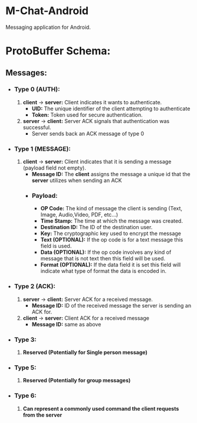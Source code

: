 # M-Chat-Android
Messaging application for Android.

__ProtoBuffer Schema__:
=======================
  Messages:
  ---------
  - ### Type 0 **(AUTH)**: 
      1. **client** -> **server:** Client indicates it wants to authenticate.
          - **UID:** The unique identifier of the client attempting to authenticate
          - **Token:** Token used for secure authentication.
      2. **server** -> **client:** Server ACK signals that authentication was successful.
          - Server sends back an ACK message of type 0
  - ### Type 1 **(MESSAGE)**:
      1. **client** -> **server:** Client indicates that it is sending a message (payload field not empty). 
          - **Message ID:** The **client** assigns the message a unique id that the **server** utilizes when sending an ACK
          - ### Payload:
              - **OP Code:** The kind of message the client is sending (Text, Image, Audio,Video, PDF, etc...)
              - **Time Stamp:** The time at which the message was created.
              - **Destination ID:** The ID of the destination user.
              - **Key:** The cryptographic key used to encrypt the message
              - **Text (OPTIONAL):** If the op code is for a text message this field is used.
              - **Data (OPTIONAL):** If the op code involves any kind of message that is not text then this field will be used.
              - **Format (OPTIONAL):** If the data field it is set this field will indicate what type of format the data is encoded in.
  - ### Type 2 **(ACK)**:
      1. **server** -> **client:** Server ACK for a received message.
          - **Message ID:** ID of the received message the server is sending an ACK for.
      2. **client** -> **server:** Client ACK for a received message
          - **Message ID:** same as above
  - ### Type 3:
      1. **Reserved (Potentially for Single person message)**
  - ### Type 5:
      1. **Reserved (Potentially for group messages)**
  - ### Type 6:
      1. **Can represent a commonly used command the client requests from the server**
